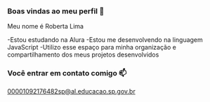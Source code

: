 ### Boas vindas ao meu perfil 💙

Meu nome é Roberta Lima

-Estou estudando na Alura
-Estou me desenvolvendo na linguagem JavaScript
-Utilizo esse espaço para minha organização e compartilhamento dos meus projetos desenvolvidos

### Você entrar em contato comigo 📫

00001092176482sp@al.educacao.sp.gov.br


